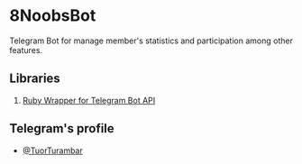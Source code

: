 # 8NoobsBot
Telegram Bot for manage member's statistics and participation among other features.

## Libraries
1. [Ruby Wrapper for Telegram Bot API](https://github.com/atipugin/telegram-bot-ruby)

## Telegram's profile
* [@TuorTurambar](http://telegram.me/TuorTurambar)
